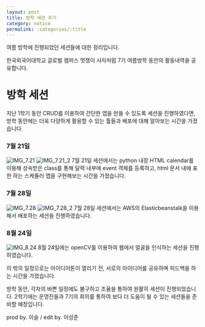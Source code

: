 ```yaml
---
layout: post
title: 방학 세션 후기
category: notice
permalink: :categories/:title
---
```

여름 방학에 진행되었던 세션들에 대한 정리입니다.  

한국외국어대학교 글로벌 캠퍼스 멋쟁이 사자처럼 7기 여름방학 동안의 활동내역을 공유합니다.  

  
# 방학 세션
지난 1학기 동안 CRUD를 이용하여 간단한 앱을 만들 수 있도록 세션을 진행하였다면, 방학 동안에는 더욱 다양하게 활용할 수 있는 툴들과 배포에 대해 알아보는 시간을 가졌습니다.

### 7월 21일
![IMG_7.21](https://user-images.githubusercontent.com/37537330/64066176-aa1dae80-cc51-11e9-8b68-06d8018d9356.png)
![IMG_7.21_2](https://user-images.githubusercontent.com/37537330/64066179-b0138f80-cc51-11e9-8728-31775ef3a96a.png)
7월 21일 세션에서는 python 내장 HTML calendar를 이용해 상속받은 class를 통해 달력 내부에 event 객체를 등록하고, html 문서 내에 표한 하는 스케쥴러 앱을 구현해보는 시간을 가졌습니다.


### 7월 28일

![IMG_7.28](https://user-images.githubusercontent.com/37537330/64066172-a1c57380-cc51-11e9-9144-56456e435fe5.png)
![IMG_7.28_2](https://user-images.githubusercontent.com/37537330/64066174-a5f19100-cc51-11e9-9943-e6a889717282.png)
7월 28일 세션에서는 AWS의 Elasticbeanstalk을 이용해서 배포하는 세션을 진행하였습니다.

### 8월 24일
![IMG_8.24](https://user-images.githubusercontent.com/37537330/64066247-1a2c3480-cc52-11e9-8e37-921c437d7290.png)
8월 24일에는 openCV를 이용하여 웹에서 얼굴을 인식하는 세션을 진행하였습니다.

  
이 밖의 일정으로는 아이디어톤이 열리기 전, 서로의 아이디어를 공유하며 피드백을 하는 시간을 가졌습니다.  

방학 동안, 각자의 바쁜 일정에도 불구하고 조율을 통하여 원활히 세션이 진행되었습니다.
2학기에는 운영진들과 7기의 회의를 통하여 보다 더 도움이 될 수 있는 세션들을 준비할 예정입니다.  

  
prod by. 이슬 / edit by. 이성준

